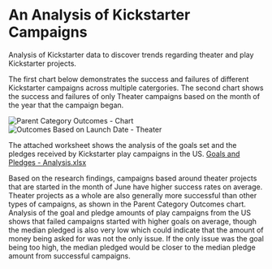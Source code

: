 # An Analysis of Kickstarter Campaigns
Analysis of Kickstarter data to discover trends regarding theater and play Kickstarter projects.

The first chart below demonstrates the success and failures of different Kickstarter campaigns across multiple catergories. The second chart shows the success and failures of only Theater campaigns based on the month of the year that the campaign began.

![Parent Category Outcomes - Chart](https://user-images.githubusercontent.com/105682444/176573483-e99a19a1-b11b-4849-b9c8-9030eebe9890.png)
![Outcomes Based on Launch Date - Theater](https://user-images.githubusercontent.com/105682444/176573909-bbc02d8c-00bb-4258-86f1-e1579f2378c9.png)

The attached worksheet shows the analysis of the goals set and the pledges received by Kickstarter play campaigns in the US. 
[Goals and Pledges - Analysis.xlsx](https://github.com/sammocadlo/kickstarter-analysis/files/9015701/Goals.and.Pledges.-.Analysis.xlsx)

Based on the research findings, campaigns based around theater projects that are started in the month of June have higher success rates on average. Theater projects as a whole are also generally more successful than other types of campaigns, as shown in the Parent Category Outcomes chart. Analysis of the goal and pledge amounts of play campaigns from the US shows that failed campaigns started with higher goals on average, though the median pledged is also very low which could indicate that the amount of money being asked for was not the only issue. If the only issue was the goal being too high, the median pledged would be closer to the median pledge amount from successful campaigns.
